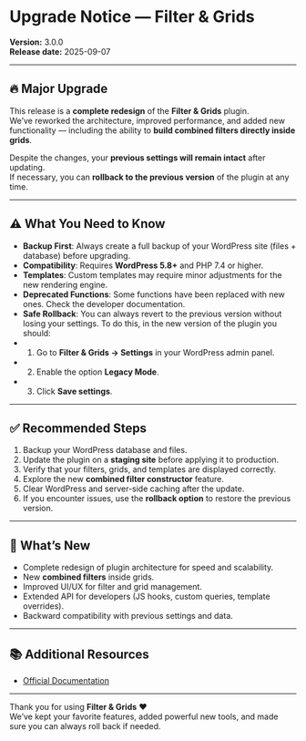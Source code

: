 # Upgrade Notice — Filter & Grids

**Version:** 3.0.0  
**Release date:** 2025-09-07


---

## 🔥 Major Upgrade

This release is a **complete redesign** of the **Filter & Grids** plugin.  
We’ve reworked the architecture, improved performance, and added new functionality — including the ability to **build combined filters directly inside grids**.

Despite the changes, your **previous settings will remain intact** after updating.  
If necessary, you can **rollback to the previous version** of the plugin at any time.

---

## ⚠️ What You Need to Know

- **Backup First**: Always create a full backup of your WordPress site (files + database) before upgrading.
- **Compatibility**: Requires **WordPress 5.8+** and PHP 7.4 or higher.
- **Templates**: Custom templates may require minor adjustments for the new rendering engine.
- **Deprecated Functions**: Some functions have been replaced with new ones. Check the developer documentation.
- **Safe Rollback**: You can always revert to the previous version without losing your settings. To do this, in the new version of the plugin you should:
- 1. Go to **Filter & Grids → Settings** in your WordPress admin panel.
- 2. Enable the option **Legacy Mode**.
- 3. Click **Save settings**. 

---

## ✅ Recommended Steps

1. Backup your WordPress database and files.
2. Update the plugin on a **staging site** before applying it to production.
3. Verify that your filters, grids, and templates are displayed correctly.
4. Explore the new **combined filter constructor** feature.
5. Clear WordPress and server-side caching after the update.
6. If you encounter issues, use the **rollback option** to restore the previous version.

---

## 🚀 What’s New

- Complete redesign of plugin architecture for speed and scalability.
- New **combined filters** inside grids.
- Improved UI/UX for filter and grid management.
- Extended API for developers (JS hooks, custom queries, template overrides).
- Backward compatibility with previous settings and data.

---

## 📚 Additional Resources

- [Official Documentation](https://github.com/YMC-22/Filter-Grids/tree/main)

---

Thank you for using **Filter & Grids** ❤️  
We’ve kept your favorite features, added powerful new tools, and made sure you can always roll back if needed.  





